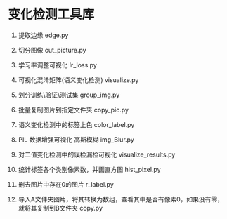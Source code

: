 # 变化检测工具库
1. 提取边缘 edge.py

2. 切分图像 cut_picture.py

3. 学习率调整可视化 lr_loss.py

4. 可视化混淆矩阵(语义变化检测) visualize.py

5. 划分训练\验证\测试集 group_img.py

6. 批量复制图片到指定文件夹 copy_pic.py

7.  语义变化检测中的标签上色 color_label.py

8. PIL 数据增强可视化 高斯模糊 img_Blur.py

9. 对二值变化检测中的误检漏检可视化 visualize_results.py

10. 统计标签各个类别像素数，并画直方图 hist_pixel.py

11. 删去图片中存在0的图片 r_label.py

12. 导入A文件夹图片，将其转换为数组，查看其中是否有像素0，如果没有零，就将其复制到B文件夹 copy.py
